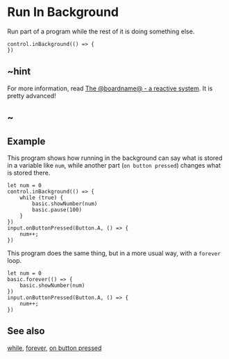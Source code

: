 # Run In Background

Run part of a program while the rest of it is doing something else.

```sig
control.inBackground(() => {
})
```

## ~hint

For more information, read 
[The @boardname@ - a reactive system](/device/reactive).
It is pretty advanced!

## ~

## Example

This program shows how running in the background can say what is
stored in a variable like `num`, while another part (``on button pressed``)
changes what is stored there.

```blocks
let num = 0
control.inBackground(() => {
    while (true) {
        basic.showNumber(num)
        basic.pause(100)
    }
})
input.onButtonPressed(Button.A, () => {
    num++;
})
```

This program does the same thing, but in a more usual way,
with a ``forever`` loop.

```blocks
let num = 0
basic.forever(() => {
    basic.showNumber(num)
})
input.onButtonPressed(Button.A, () => {
    num++;
})
```

## See also

[while](/blocks/loops/while), [forever](/reference/basic/forever),
[on button pressed](/reference/input/on-button-pressed)

